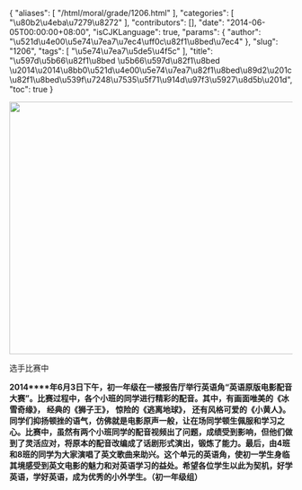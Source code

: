 {
    "aliases": [
        "/html/moral/grade/1206.html"
    ],
    "categories": [
        "\u80b2\u4eba\u7279\u8272"
    ],
    "contributors": [],
    "date": "2014-06-05T00:00:00+08:00",
    "isCJKLanguage": true,
    "params": {
        "author": "\u521d\u4e00\u5e74\u7ea7\u7ec4\uff0c\u82f1\u8bed\u7ec4"
    },
    "slug": "1206",
    "tags": [
        "\u5e74\u7ea7\u5de5\u4f5c"
    ],
    "title": "\u597d\u5b66\u82f1\u8bed \u5b66\u597d\u82f1\u8bed \u2014\u2014\u8bb0\u521d\u4e00\u5e74\u7ea7\u82f1\u8bed\u89d2\u201c\u82f1\u8bed\u539f\u7248\u7535\u5f71\u914d\u97f3\u5927\u8d5b\u201d",
    "toc": true
}


<img
    src="https://cdn.tfls.online/mirror/full/2dd8ed5c583fc3bf9211cc70fad498127699388a.jpg"
    style="display:block;margin-left:auto;margin-right:auto;"
    decoding="async"
    fetchpriority="auto"
    loading="lazy"
    height="450"
    width="600"
/>




选手比赛中







**2014****年6月3日下午，初一年级在一楼报告厅举行英语角“英语原版电影配音大赛”。比赛过程中，各个小班的同学进行精彩的配音。其中，有画面唯美的《冰雪奇缘》，
经典的《狮子王》， 惊险的《逃离地球》， 还有风格可爱的《小黄人》。同学们抑扬顿挫的语气，仿佛就是电影原声一般，让在场同学顿生佩服和学习之心。比赛中，虽然有两个小班同学的配音视频出了问题，成绩受到影响，但他们做到了灵活应对，将原本的配音改编成了话剧形式演出，锻炼了能力。最后，由4班和8班的同学为大家演唱了英文歌曲来助兴。这个单元的英语角，使初一学生身临其境感受到英文电影的魅力和对英语学习的益处。希望各位学生以此为契机，好学英语，学好英语，成为优秀的小外学生。（初一年级组）**



